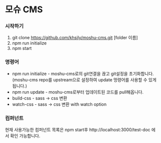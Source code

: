 # 모슈 CMS

### 시작하기
1. git clone https://github.com/khsily/moshu-cms.git [folder 이름]
2. npm run initialize
3. npm start

### 명령어
- npm run initialize - moshu-cms로의 git연결을 끊고 git설정을 초기화합니다. 
  (moshu-cms repo를 upstream으로 설정하여 update 멍령어를 사용할 수 있게 됩니다.)
- npm run update - moshu-cms로부터 업데이트된 코드를 pull해옵니다.
- build-css - sass -> css 변환
- watch-css - sass -> css 변환 with watch option

### 컴퍼넌트
현재 사용가능한 컴퍼넌트 목록은 npm start후
http://localhost:3000/test-doc 에서 확인 가능합니다.